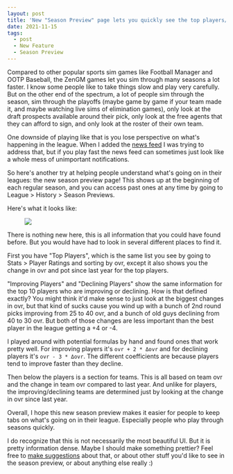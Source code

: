 ```yaml
---
layout: post
title: 'New "Season Preview" page lets you quickly see the top players/teams as well as who is getting better and who is getting worse'
date: 2021-11-15
tags:
  - post
  - New Feature
  - Season Preview
---
```


Compared to other popular sports sim games like Football Manager and OOTP Baseball, the ZenGM games let you sim through many seasons a lot faster. I know some people like to take things slow and play very carefully. But on the other end of the spectrum, a lot of people sim through the season, sim through the playoffs (maybe game by game if your team made it, and maybe watching live sims of elimination games), only look at the draft prospects available around their pick, only look at the free agents that they can afford to sign, and only look at the roster of their own team.

One downside of playing like that is you lose perspective on what's happening in the league. When I added the [news feed](/blog/2020/06/news-feed/) I was trying to address that, but if you play fast the news feed can sometimes just look like a whole mess of unimportant notifications.

So here's another try at helping people understand what's going on in their leagues: the new season preview page! This shows up at the beginning of each regular season, and you can access past ones at any time by going to League > History > Season Previews.

Here's what it looks like:

<!--more-->

<figure><a href="/files/season-preview.png"><img src="/files/season-preview.png" class="img-fluid"></a></figure>

There is nothing new here, this is all information that you could have found before. But you would have had to look in several different places to find it.

First you have "Top Players", which is the same list you see by going to Stats > Player Ratings and sorting by ovr, except it also shows you the change in ovr and pot since last year for the top players.

"Improving Players" and "Declining Players" show the same information for the top 10 players who are improving or declining. How is that defined exactly? You might think it'd make sense to just look at the biggest changes in ovr, but that kind of sucks cause you wind up with a bunch of 2nd round picks improving from 25 to 40 ovr, and a bunch of old guys declining from 40 to 30 ovr. But both of those changes are less important than the best player in the league getting a +4 or -4.

I played around with potential formulas by hand and found ones that work pretty well. For improving players it's `ovr + 2 * Δovr` and for declining players it's `ovr - 3 * Δovr`. The different coefficients are because players tend to improve faster than they decline.

Then below the players is a section for teams. This is all based on team ovr and the change in team ovr compared to last year. And unlike for players, the improving/declining teams are determined just by looking at the change in ovr since last year.

Overall, I hope this new season preview makes it easier for people to keep tabs on what's going on in their league. Especially people who play through seasons quickly.

I do recognize that this is not necessarily the most beautiful UI. But it is pretty information dense. Maybe I should make something prettier? Feel free to [make suggestions](/contact/) about that, or about other stuff you'd like to see in the season preview, or about anything else really :)
